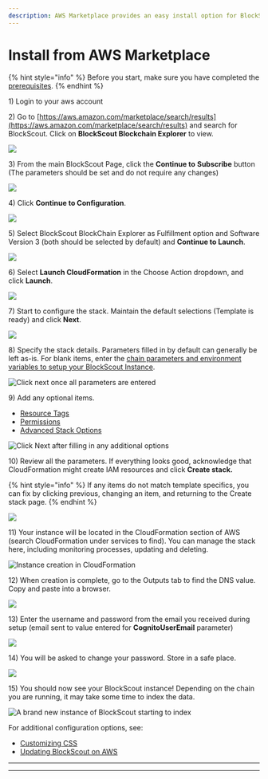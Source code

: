 ```yaml
---
description: AWS Marketplace provides an easy install option for BlockScout
---
```


# Install from AWS Marketplace

{% hint style="info" %}
Before you start, make sure you have completed the [prerequisites](aws-marketplace-installation.md).
{% endhint %}

1\) Login to your aws account

2\) Go to [https://aws.amazon.com/marketplace/search/results](https://aws.amazon.com/marketplace/search/results) and search for BlockScout. Click on **BlockScout Blockchain Explorer** to view.

![](../../../../.gitbook/assets/bs\_search.png)

3\) From the main BlockScout Page, click the **Continue to** **Subscribe** button (The parameters should be set and do not require any changes)

![](../../../../.gitbook/assets/blockscout\_marketplace\_1.png)

4\) Click **Continue to Configuration**.

![](../../../../.gitbook/assets/bs\_subscribed.png)

5\) Select BlockScout BlockChain Explorer as Fulfillment option and Software Version 3 (both should be selected by default) and **Continue to Launch**.

![](../../../../.gitbook/assets/bs-continue-to-launch.png)

6\) Select **Launch CloudFormation** in the Choose Action dropdown, and click **Launch**.

![](../../../../.gitbook/assets/bs-choose-action.png)

7\) Start to configure the stack. Maintain the default selections (Template is ready) and click **Next**.

![](../../../../.gitbook/assets/bs-templa-specify.png)

8\) Specify the stack details. Parameters filled in by default can generally be left as-is. For blank items, enter the [chain parameters and environment variables to setup your BlockScout Instance](aws-marketplace-installation.md#installation-parameters).

![Click next once all parameters are entered](../../../../.gitbook/assets/stack-deets.png)

9\) Add any optional items.

* [Resource Tags](https://docs.aws.amazon.com/AWSCloudFormation/latest/UserGuide/aws-properties-resource-tags.html?icmpid=docs\_cfn\_console)
* [Permissions](https://docs.aws.amazon.com/AWSCloudFormation/latest/UserGuide/using-iam-servicerole.html?icmpid=docs\_cfn\_console)
* [Advanced Stack Options](https://docs.aws.amazon.com/AWSCloudFormation/latest/UserGuide/cfn-console-add-tags.html?icmpid=docs\_cfn\_console)

![Click Next after filling in any additional options](../../../../.gitbook/assets/stack-options.png)

10\) Review all the parameters. If everything looks good, acknowledge that CloudFormation might create IAM resources and click **Create stack.**

{% hint style="info" %}
If any items do not match template specifics, you can fix by clicking previous, changing an item, and returning to the Create stack page.
{% endhint %}

![](<../../../../.gitbook/assets/create-stack (1) (1).png>)

11\) Your instance will be located in the CloudFormation section of AWS (search CloudFormation under services to find). You can manage the stack here, including monitoring processes, updating and deleting.

![Instance creation in CloudFormation](../../../../.gitbook/assets/CloudFormation.png)

12\) When creation is complete, go to the Outputs tab to find the DNS value. Copy and paste into a browser.

![](../../../../.gitbook/assets/bs-outputs.png)

13\) Enter the username and password from the email you received during setup (email sent to value entered for **CognitoUserEmail** parameter)

![](../../../../.gitbook/assets/bs-password.png)

14\) You will be asked to change your password. Store in a safe place.

![](../../../../.gitbook/assets/change-password.png)

15\) You should now see your BlockScout instance! Depending on the chain you are running, it may take some time to index the data.

![A brand new instance of BlockScout starting to index](../../../../.gitbook/assets/BS!.png)

For additional configuration options, see:

* [Customizing CSS](customizing-css.md)
* [Updating BlockScout on AWS](updating-and-redeploying-in-aws.md)

***

***

